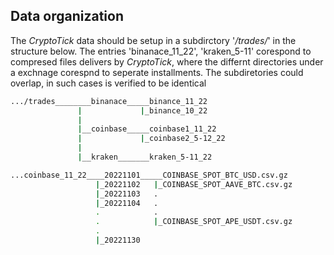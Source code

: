 ## Data organization

The _CryptoTick_ data should be setup in a subdirctory '_/trades/_' in the structure below. The entries 'binanace_11_22', 'kraken_5-11' corespond to compresed files delivers by _CryptoTick_, where the differnt directories under a exchnage corespnd to seperate installments. The subdiretories could overlap, in such cases is verified to be identical

```bash
.../trades________binanace_____binance_11_22
               |             |_binance_10_22
               |
               |__coinbase_____coinbase1_11_22
               |             |_coinbase2_5-12_22
               |
               |__kraken_______kraken_5-11_22
```

```bash
...coinbase_11_22____20221101_____COINBASE_SPOT_BTC_USD.csv.gz
                   |_20221102   |_COINBASE_SPOT_AAVE_BTC.csv.gz
                   |_20221103   .
                   |_20221104   .
                   .            . 
                   .            |_COINBASE_SPOT_APE_USDT.csv.gz
                   .
                   |_20221130
```

